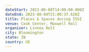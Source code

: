 ```yaml
---
dateStart: 2023-06-08T14:00:00.000Z
dateEnd: 2023-08-04T21:00:37.626Z
title: Places & Spaces during ISSI
venue: Cook Center, Maxwell Hall
organizer: Linnea Holt
city: Bloomington
state: IN
country: US
---
```

